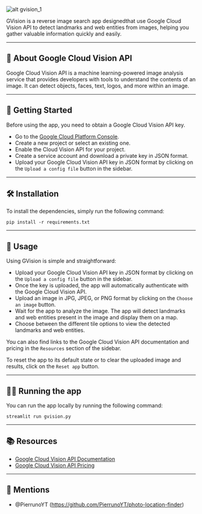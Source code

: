 ![alt gvision_1](https://imgur.com/udHf8nV.png)

GVision is a reverse image search app designedthat use Google Cloud Vision API to detect landmarks and web entities from images, helping you gather valuable information quickly and easily.


-----


## 🤖 About Google Cloud Vision API

Google Cloud Vision API is a machine learning-powered image analysis service that provides developers with tools to understand the contents of an image. It can detect objects, faces, text, logos, and more within an image.

-----


## 🚀 Getting Started

Before using the app, you need to obtain a Google Cloud Vision API key.

- Go to the [Google Cloud Platform Console](https://console.cloud.google.com/).
- Create a new project or select an existing one.
- Enable the Cloud Vision API for your project.
- Create a service account and download a private key in JSON format.
- Upload your Google Cloud Vision API key in JSON format by clicking on the `Upload a config file` button in the sidebar.

-----


## 🛠️ Installation

To install the dependencies, simply run the following command:

`pip install -r requirements.txt`

-----


## 🔎 Usage

Using GVision is simple and straightforward:

- Upload your Google Cloud Vision API key in JSON format by clicking on the `Upload a config file` button in the sidebar.
- Once the key is uploaded, the app will automatically authenticate with the Google Cloud Vision API.
- Upload an image in JPG, JPEG, or PNG format by clicking on the `Choose an image` button.
- Wait for the app to analyze the image. The app will detect landmarks and web entities present in the image and display them on a map.
- Choose between the different tile options to view the detected landmarks and web entities.

You can also find links to the Google Cloud Vision API documentation and pricing in the `Resources` section of the sidebar. 

To reset the app to its default state or to clear the uploaded image and results, click on the `Reset app` button.

-----


## 🏃‍♀ Running the app

You can run the app locally by running the following command:

`streamlit run gvision.py`

-----


## 📚 Resources

- [Google Cloud Vision API Documentation](https://cloud.google.com/vision/docs)
- [Google Cloud Vision API Pricing](https://cloud.google.com/vision/pricing)

-----


## 📢 Mentions

- @PierrunoYT (https://github.com/PierrunoYT/photo-location-finder)
